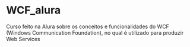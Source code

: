 # WCF_alura
 Curso feito na Alura sobre os conceitos e funcionalidades do WCF (Windows Communication Foundation), no qual é utilizado para produzir Web Services
